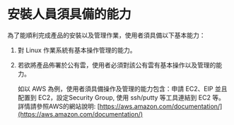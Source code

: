 # 安裝人員須具備的能力

為了能順利完成產品的安裝以及管理作業，使用者須具備以下基本能力：

1. 對 Linux 作業系統有基本操作管理的能力。
2. 若欲將產品佈署於公有雲，使用者必須對該公有雲有基本操作以及管理的能力。

   如以 AWS 為例，使用者須具備操作及管理的能力包含：申請 EC2、EIP 並且配置到 EC2，設定Security Group, 使用 ssh/putty 等工具連結到 EC2 等。詳情請參照AWS的網站說明: [https://aws.amazon.com/documentation/](https://aws.amazon.com/documentation/)

